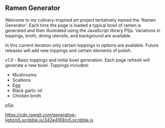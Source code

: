 ## Ramen Generator
Welcome to my culinary-inspired art project tentatively named the 'Ramen Generator'. Each time the page is loaded a typical bowl of ramen is generated and then illustrated using the JavaScript library P5js. Variations in toppings, broth, dining utensils, and background are available.

In this current iteration only certain toppings in options are available. Future releases will add new toppings and certain elements of polish. 

v1.0 - Basic toppings and initial bowl generation. Each page refresh will generate a new bowl. Toppings included:
* Mushrooms
* Scallions
* Egg
* Black garlic oil
* Chicken broth

p5js



https://cdn.rawgit.com/generative-light/p5.scribble.js/342e4169/p5.scribble.js
